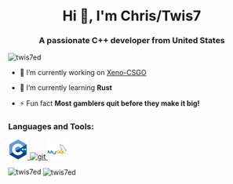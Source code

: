 <h1 align="center">Hi 👋, I'm Chris/Twis7</h1>
<h3 align="center">A passionate C++ developer from United States</h3>

<p align="left"> <img src="https://komarev.com/ghpvc/?username=twis7ed&label=Profile%20views&color=0e75b6&style=flat" alt="twis7ed" /> </p>

- 🔭 I’m currently working on [Xeno-CSGO](https://github.com/Twis7ed/Xeno-CSGO)

- 🌱 I’m currently learning **Rust**

- ⚡ Fun fact **Most gamblers quit before they make it big!**

<h3 align="left">Languages and Tools:</h3>
<p align="left"> <a href="https://www.w3schools.com/cpp/" target="_blank" rel="noreferrer"> <img src="https://raw.githubusercontent.com/devicons/devicon/master/icons/cplusplus/cplusplus-original.svg" alt="cplusplus" width="40" height="40"/> </a> <a href="https://git-scm.com/" target="_blank" rel="noreferrer"> <img src="https://www.vectorlogo.zone/logos/git-scm/git-scm-icon.svg" alt="git" width="40" height="40"/> </a> <a href="https://www.mysql.com/" target="_blank" rel="noreferrer"> <img src="https://raw.githubusercontent.com/devicons/devicon/master/icons/mysql/mysql-original-wordmark.svg" alt="mysql" width="40" height="40"/> </a> </p>

<p><img align="left" src="https://github-readme-stats.vercel.app/api?username=twis7ed&show_icons=true&theme=github_dark&hide_border=true&locale=en" alt="twis7ed" /></p>

<p>&nbsp;<img align="center" src="https://github-readme-stats.vercel.app/api/top-langs?username=twis7ed&show_icons=true&theme=github_dark&hide_border=true&locale=en&layout=compact" alt="twis7ed" /></p>
